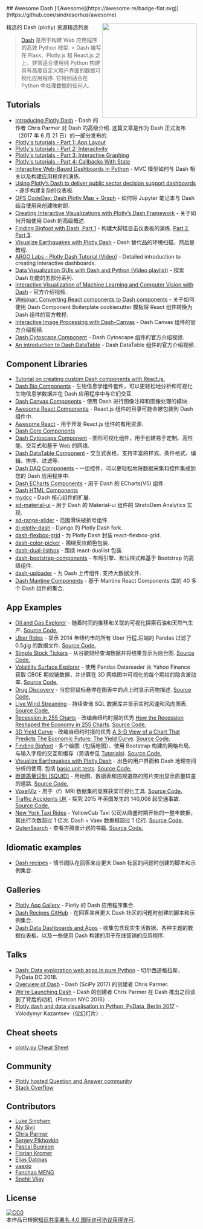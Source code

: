 <div class="github-widget" data-repo="ucg8j/awesome-dash"></div>
<script async src="https://pagead2.googlesyndication.com/pagead/js/adsbygoogle.js"></script><ins class="adsbygoogle" style="display:block" data-ad-client="ca-pub-6890694312814945" data-ad-slot="5473692530" data-ad-format="auto"  data-full-width-responsive="true"></ins><script>(adsbygoogle = window.adsbygoogle || []).push({});</script>
## Awesome Dash  [![Awesome](https://awesome.re/badge-flat.svg)](https://github.com/sindresorhus/awesome)

[<img src="https://cdn.rawgit.com/plotly/dash-docs/b1178b4e/images/dash-logo-stripe.svg" align="right" width="250">](https://plot.ly/products/dash/)


精选的 Dash (plotly) 资源精选列表

> [Dash](https://plot.ly/products/dash/) 是用于构建 Web 应用程序的高效 Python 框架.
 &gt; Dash 编写在 Flask、Plotly.js 和 React.js 之上，非常适合使用纯 Python 构建具有高度自定义用户界面的数据可视化应用程序. 它特别适合在 Python 中处理数据的任何人.


## Tutorials
- [Introducing Plotly Dash](https://medium.com/@plotlygraphs/introducing-dash-5ecf7191b503)  - Dash 的作者 Chris Parmer 对 Dash 的高级介绍. 这篇文章是作为 Dash 正式发布（2017 年 6 月 21 日）的一部分发布的.
- [Plotly's tutorials - Part 1: App Layout](https://plot.ly/dash/getting-started)
- [Plotly's tutorials - Part 2: Interactivity](https://plot.ly/dash/getting-started-part-2)
- [Plotly's tutorials - Part 3: Interactive Graphing](https://plot.ly/dash/interactive-graphing)
- [Plotly's tutorials - Part 4: Callbacks With State](https://plot.ly/dash/state)
- [Interactive Web-Based Dashboards in Python](https://alysivji.github.io/reactive-dashboards-with-dash.html) - MVC 模型如何与 Dash 相关以及构建应用程序的演练.
- [Using Plotly’s Dash to deliver public sector decision support dashboards](https://medium.com/a-r-g-o/using-plotlys-dash-to-deliver-public-sector-decision-support-dashboards-ac863fa829fb) - 逐步构建复杂的仪表板.
- [OPS CodeDay: Dash Plotly Map + Graph](https://radumas.info/blog/tutorial/2017/08/10/codeday.html) - 如何将 Jupyter 笔记本与 Dash 结合使用来创建映射即.
- [Creating Interactive Visualizations with Plotly’s Dash Framework](http://pbpython.com/plotly-dash-intro.html) - 关于如何开始使用 Dash 的高级概述.
- [Finding Bigfoot with Dash, Part 1](https://timothyrenner.github.io/datascience/2017/08/08/finding-bigfoot-with-dash-part-1.html) - 构建大脚怪目击仪表板的演练. [Part 2](https://timothyrenner.github.io/datascience/2017/08/09/finding-bigfoot-with-dash-part-2.html), [Part 3](https://timothyrenner.github.io/datascience/2017/08/10/finding-bigfoot-with-dash-part-3.html).
- [Visualize Earthquakes with Plotly Dash](https://www.giacomodebidda.com/visualize-earthquakes-with-plotly-dash/) - Dash 替代品的环境扫描，然后是教程.
- [ARGO Labs - Plotly Dash Tutorial (Video)](https://www.youtube.com/watch?v=yfWJXkySfe0) - Detailed introduction to creating interactive dashboards.
- [Data Visualization GUIs with Dash and Python (Video playlist)](https://www.youtube.com/watch?v=J_Cy_QjG6NE&list=PLQVvvaa0QuDfsGImWNt1eUEveHOepkjqt) - 探索 Dash 功能的五部分系列.
- [Interactive Visualization of Machine Learning and Computer Vision with Dash](https://www.youtube.com/watch?v=3F5AR-uUqJc) - 官方介绍视频.
- [Webinar: Converting React components to Dash components](https://www.youtube.com/watch?v=wifoPPRgG_I) - 关于如何使用 Dash Component Boilerplate cookiecutter 模板将 React 组件转换为 Dash 组件的官方教程.
- [Interactive Image Processing with Dash-Canvas](https://www.youtube.com/watch?v=LKXSFBB5ccI) - Dash Canvas 组件的官方介绍视频.
- [Dash Cytoscape Component](https://www.youtube.com/watch?v=snXcIsCMQgk) - Dash Cytoscape 组件的官方介绍视频.
- [An introduction to Dash DataTable](https://www.youtube.com/watch?v=dueejcyrYh8) - Dash DataTable 组件的官方介绍视频.

## Component Libraries
- [Tutorial on creating custom Dash components with React.js.](https://plot.ly/dash/plugins)
- [Dash Bio Components](https://dash.plot.ly/dash-bio) - 生物信息学组件套件，可以更轻松地分析和可视化生物信息学数据并在 Dash 应用程序中与它们交互.
- [Dash Canvas Components](https://dash.plot.ly/canvas) - 使用 Dash 进行图像注释和图像处理的模块.
- [Awesome React Components](https://github.com/brillout/awesome-react-components) - React.js 组件的目录可能会被包装到 Dash 组件中.
- [Awesome React](https://github.com/enaqx/awesome-react) - 用于开发 React.js 组件的有用资源.
- [Dash Core Components](https://github.com/plotly/dash-core-components)
- [Dash Cytoscape Component](https://dash.plot.ly/cytoscape) - 图形可视化组件，用于创建易于定制、高性能、交互式和基于 Web 的网络.
- [Dash DataTable Component](https://dash.plot.ly/datatable) - 交互式表格，支持丰富的样式、条件格式、编辑、排序、过滤等.
- [Dash DAQ Components](https://dash.plot.ly/dash-daq) - 一组控件，可以更轻松地将数据采集和控件集成到您的 Dash 应用程序中.
- [Dash ECharts Components](https://github.com/mergeforward/dash_echarts) - 用于 Dash 的 ECharts(V5) 组件.
- [Dash HTML Components](https://github.com/plotly/dash-html-components)
- [mydcc](https://github.com/jimmybow/mydcc) - Dash 核心组件的扩展.
- [sd-material-ui](https://github.com/StratoDem/sd-material-ui) - 用于 Dash 的 Material-ui 组件的 StratoDem Analytics 实现.
- [sd-range-slider](https://github.com/StratoDem/sd-range-slider) - 范围滑块破折号组件.
- [dj-plotly-dash](https://github.com/pikhovkin/dj-plotly-dash) - Django 的 Plotly Dash fork.
- [dash-flexbox-grid](https://github.com/pikhovkin/dash-flexbox-grid) - 为 Plotly Dash 封装 react-flexbox-grid.
- [dash-color-picker](https://github.com/vivekvs1/dash-color-picker) - 围绕反应颜色包装.
- [dash-dual-listbox](https://github.com/vivekvs1/dash-dual-listbox) - 围绕 react-duallist 包装.
- [dash-bootstrap-components](https://dash-bootstrap-components.opensource.asidatascience.com/) - 布局引擎、默认样式和基于 Bootstrap 的高级组件.
- [dash-uploader](https://github.com/np-8/dash-uploader)  - 为 Dash 上传组件. 支持大数据文件.
- [Dash Mantine Components](https://github.com/snehilvj/dash-mantine-components) - 基于 Mantine React Components 库的 40 多个 Dash 组件的集合.

## App Examples
- [Oil and Gas Explorer](https://plot.ly/dash/gallery/new-york-oil-and-gas/) - 随着时间的推移和关联的可视化探索石油和天然气生产. [Source Code.](https://github.com/plotly/dash-oil-and-gas-demo)
- [Uber Rides](https://plot.ly/dash/gallery/uber-rides/) - 显示 2014 年纽约市的所有 Uber 行程.后端的 Pandas 过滤了 0.5gig 的数据文件. [Source Code.](https://github.com/plotly/dash-uber-rides-demo)
- [Simple Stock Tickers](https://plot.ly/dash/gallery/stock-tickers/) - 从谷歌财经查询数据并将结果显示为烛台图. [Source Code.](https://github.com/plotly/dash-stock-tickers-demo-app)
- [Volatility Surface Explorer](https://plot.ly/dash/gallery/volatility-surface) - 使用 Pandas Datareader 从 Yahoo Finance 获取 CBOE 期权链数据，并计算在 3D 网格图中可视化的每个期权的隐含波动率. [Source Code.](https://github.com/plotly/dash-volatility-surface)
- [Drug Discovery](https://plot.ly/dash/gallery/drug-explorer/) - 当您将鼠标悬停在图表中的点上时显示药物描述. [Source Code.](https://github.com/plotly/dash-drug-discovery-demo/)
- [Live Wind Streaming](https://plot.ly/dash/gallery/live-wind-data/) - 持续查询 SQL 数据库并显示实时风速和风向图表. [Source Code.](https://github.com/plotly/dash-wind-streaming)
- [Recession in 255 Charts](https://plot.ly/dash/gallery/recession-report/) - 改编自纽约时报的优秀 [How the Recession Reshaped the Economy in 255 Charts](https://www.nytimes.com/interactive/2014/06/05/upshot/how-the-recession-reshaped-the-economy-in-255-charts.html). [Source Code.](https://github.com/plotly/dash-recession-report-demo)
- [3D Yield Curve](https://plot.ly/dash/gallery/yield-curve/) - 改编自纽约时报的优秀 [A 3-D View of a Chart That Predicts The Economic Future: The Yield Curve](https://www.nytimes.com/interactive/2015/03/19/upshot/3d-yield-curve-economic-growth.html). [Source Code.](https://github.com/plotly/dash-yield-curve)
- [Finding Bigfoot](https://bigfoot-sightings-dash.herokuapp.com/) - 多个绘图（包括地图）、使用 Bootstrap 构建的网格布局、与输入字段的交互和缓存（另请参见 [Tutorials](#tutorials)). [Source Code.](https://github.com/timothyrenner/bigfoot-dash-app)
- [Visualize Earthquakes with Plotly Dash](https://belle-croissant-54211.herokuapp.com/)  - 出色的用户界面和 Dash 地理空间分析的使用. 包括 [basic unit tests](https://github.com/jackdbd/dash-earthquakes/tree/master/tests). [Source Code.](https://github.com/jackdbd/dash-earthquakes)
- [街道质量识别 [SQUID]](https://squid-syracuse.herokuapp.com/) - 用地图、数据表和违规道路的照片突出显示质量较差的道路. [Source Code.](https://github.com/amyoshino/SQUID-Syracuse-Dashboard)
- [VoxelViz](http://lukas-snoek.com/voxelviz) - 用于（f）MRI 数据集的竞赛获奖可视化工具. [Source Code.](https://github.com/lukassnoek/VoxelViz)
- [Traffic Accidents UK](https://traffic-accidents-uk.herokuapp.com/) - 探究 2015 年英国发生的 140,008 起交通事故. [Source Code.](https://github.com/richard-muir/uk-car-accidents)
- [New York Taxi Rides](https://dash.vaex.io/)  - YellowCab Taxi 公司从鼎盛时期开始的一整年数据，其出行次数超过 1 亿次.  Dash + Vaex 数据框超过 1 亿行. [Source Code.](https://github.com/vaexio/dash-120million-taxi-app)
- [GutenSearch](https://gutensearch.com/) - 查看古腾堡计划的书籍. [Source Code.](https://github.com/cordb/gutensearch)

## Idiomatic examples
- [Dash recipes](https://github.com/plotly/dash-recipes) - 情节团队在回答来自更大 Dash 社区的问题时创建的脚本和示例集合.

## Galleries
- [Plotly App Gallery](https://plot.ly/dash/gallery) - Plotly 的 Dash 应用程序集合.
- [Dash Recipes GitHub](https://github.com/plotly/dash-recipes) - 在回答来自更大 Dash 社区的问题时创建的脚本和示例集合.
- [Dash Data Dashboards and Apps](https://www.dashboardom.com/) - 收集包含现实生活数据、各种主题的数据仪表板，以及一些使用 Dash 构建的用于在线营销的应用程序.

## Talks
- [Dash: Data exploration web apps in pure Python](https://www.youtube.com/watch?v=eusglTlW4OA) - 切尔西道格拉斯，PyData DC 2018.
- [Overview of Dash](https://www.youtube.com/watch?v=sea2K4AuPOk) - Dash (SciPy 2017) 的创建者 Chris Parmer.
- [We're Launching Dash](https://www.youtube.com/watch?v=5BAthiN0htc&t=1s) - Dash 的创建者 Chris Parmer 在 Dash 推出之前谈到了背后的动机（Plotcon NYC 2016）.
- [Plotly dash and data visualisation in Python, PyData, Berlin 2017](https://www.slideshare.net/vladimirkazantsev/plotly-dash-and-data-visualisation-in-python) - Volodymyr Kazantsev（仅幻灯片）.

## Cheat sheets
- [plotly.py Cheat Sheet](https://images.plot.ly/plotly-documentation/images/python_cheat_sheet.pdf)

## Community
- [Plotly hosted Question and Answer community](https://community.plot.ly)
- [Stack Overflow](https://stackoverflow.com/questions/tagged/plotly-dash)

## Contributors
- [Luke Singham](https://lukesingham.com/)
- [Aly Sivji](https://alysivji.github.io/)
- [Chris Parmer](https://github.com/chriddyp)
- [Sergey Pikhovkin](https://github.com/pikhovkin)
- [Pascal Bugnion](https://pascalbugnion.net)
- [Florian Kromer](https://github.com/fkromer)
- [Elias Dabbas](https://www.dashboardom.com)
- [vaexio](https://github.com/vaexio)
- [Fanchao MENG](https://github.com/pingf)
- [Snehil Vijay](https://github.com/snehilvj)

## License
[![CC0](http://mirrors.creativecommons.org/presskit/buttons/88x31/svg/cc-zero.svg) ](https://creativecommons.org/publicdomain/zero/1.0/)<br /> 本作品已根据<a rel="license" href="http://creativecommons.org/licenses/by/4.0/">知识共享署名 4.0 国际许可协议获得许可</a>.
